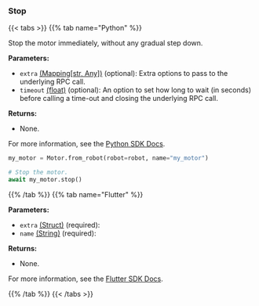 ### Stop

{{< tabs >}}
{{% tab name="Python" %}}

Stop the motor immediately, without any gradual step down.

**Parameters:**

- `extra` [(Mapping[str, Any])](<INSERT PARAM TYPE LINK>) (optional): Extra options to pass to the underlying RPC call.
- `timeout` [(float)](<INSERT PARAM TYPE LINK>) (optional): An option to set how long to wait (in seconds) before calling a time-out and closing the underlying RPC call.

**Returns:**

- None.

For more information, see the [Python SDK Docs](https://python.viam.dev/autoapi/viam/components/motor/client/index.html#viam.components.motor.client.MotorClient.stop).

``` python {class="line-numbers linkable-line-numbers"}
my_motor = Motor.from_robot(robot=robot, name="my_motor")

# Stop the motor.
await my_motor.stop()
```

{{% /tab %}}
{{% tab name="Flutter" %}}

**Parameters:**

- `extra` [(Struct)](<INSERT PARAM TYPE LINK>) (required):
- `name` [(String)](https://api.flutter.dev/flutter/dart-core/String-class.html) (required):

**Returns:**

- None.

For more information, see the [Flutter SDK Docs](https://flutter.viam.dev/viam_protos.component.motor/MotorServiceClient/stop.html).

{{% /tab %}}
{{< /tabs >}}
